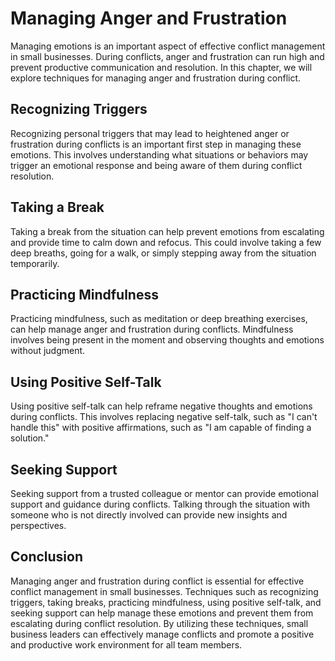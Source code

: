 Managing Anger and Frustration
====================================================================

Managing emotions is an important aspect of effective conflict management in small businesses. During conflicts, anger and frustration can run high and prevent productive communication and resolution. In this chapter, we will explore techniques for managing anger and frustration during conflict.

Recognizing Triggers
--------------------

Recognizing personal triggers that may lead to heightened anger or frustration during conflicts is an important first step in managing these emotions. This involves understanding what situations or behaviors may trigger an emotional response and being aware of them during conflict resolution.

Taking a Break
--------------

Taking a break from the situation can help prevent emotions from escalating and provide time to calm down and refocus. This could involve taking a few deep breaths, going for a walk, or simply stepping away from the situation temporarily.

Practicing Mindfulness
----------------------

Practicing mindfulness, such as meditation or deep breathing exercises, can help manage anger and frustration during conflicts. Mindfulness involves being present in the moment and observing thoughts and emotions without judgment.

Using Positive Self-Talk
------------------------

Using positive self-talk can help reframe negative thoughts and emotions during conflicts. This involves replacing negative self-talk, such as "I can't handle this" with positive affirmations, such as "I am capable of finding a solution."

Seeking Support
---------------

Seeking support from a trusted colleague or mentor can provide emotional support and guidance during conflicts. Talking through the situation with someone who is not directly involved can provide new insights and perspectives.

Conclusion
----------

Managing anger and frustration during conflict is essential for effective conflict management in small businesses. Techniques such as recognizing triggers, taking breaks, practicing mindfulness, using positive self-talk, and seeking support can help manage these emotions and prevent them from escalating during conflict resolution. By utilizing these techniques, small business leaders can effectively manage conflicts and promote a positive and productive work environment for all team members.
